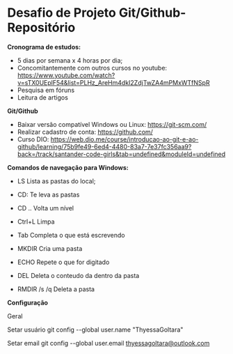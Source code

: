 # Desafio de Projeto Git/Github-Repositório

**Cronograma de estudos:**

- 5 dias por semana x 4 horas por dia;
- Concomitantemente com outros cursos no youtube: https://www.youtube.com/watch?v=sTX0UEplF54&list=PLHz_AreHm4dkI2ZdjTwZA4mPMxWTfNSpR
- Pesquisa em fóruns 
- Leitura de artigos


**Git/Github**
- Baixar versão compatível Windows ou Linux: https://git-scm.com/
- Realizar cadastro de conta: https://github.com/
- Curso DIO: https://web.dio.me/course/introducao-ao-git-e-ao-github/learning/75b9fe49-6ed4-4480-83a7-7e37fc356aa9?back=/track/santander-code-girls&tab=undefined&moduleId=undefined

**Comandos de navegação para Windows:**

- LS Lista as pastas do local;

- CD: Te leva as pastas

- CD .. Volta um nível

- Ctrl+L Limpa

- Tab Completa o que está escrevendo

- MKDIR Cria uma pasta

- ECHO Repete o que for digitado

- DEL Deleta o conteudo da dentro da pasta

- RMDIR /s /q Deleta a pasta

**Configuração**

Geral

Setar usuário
git config --global user.name "ThyessaGoltara"

Setar email
git config --global user.email thyessagoltara@outlook.com
